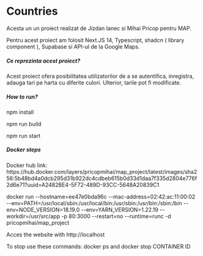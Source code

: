 <h1>Countries</h1>

<p>Acesta un un proiect realizat de Jizdan Ianec si Mihai Pricop pentru MAP.</p>
<p>Pentru acest proiect am folosit Next.JS 14, Typescript, shadcn ( library component ), Supabase si API-ul de la Google Maps.</p>
<h5>Ce reprezinta acest proiect?</h5>
<p>Acest proiect ofera posibilitatea utilizatorilor de a se autentifica, inregistra, adauga tari pe harta cu diferite culori. Ulterior, tarile pot fi modificate.</p>

<h5>How to run?</h5>
<p>npm install</p>
<p>npm run build</p>
<p>npm run start</p>

<h5>Docker steps</h5>

<p>Docker hub link: https://hub.docker.com/layers/pricopmihai/map_project/latest/images/sha256:5b48bd4a0dcb295d31b922dc4cdbeb615b0d33d1daa7f335d2804e776f2d6e71?uuid=A2482BE4-5F72-489D-93CC-5648A20839C1</p>
<p>docker run --hostname=ee47e0bda96c --mac-address=02:42:ac:11:00:02 --env=PATH=/usr/local/sbin:/usr/local/bin:/usr/sbin:/usr/bin:/sbin:/bin --env=NODE_VERSION=18.19.0 --env=YARN_VERSION=1.22.19 --workdir=/usr/src/app -p 80:3000 --restart=no --runtime=runc -d pricopmihai/map_project</p>
<p>Acces the website with http://localhost</p>

<p>To stop use these commands: docker ps and docker stop CONTAINER ID</p>
